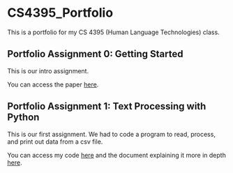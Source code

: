 # CS4395_Portfolio
This is a portfolio for my CS 4395 (Human Language Technologies) class.

## Portfolio Assignment 0: Getting Started
This is our intro assignment. 

You can access the paper [here](https://github.com/aaryapatil01/CS4395_Portfolio/blob/main/Overview_of_NLP_Aarya_Patil.pdf).

## Portfolio Assignment 1: Text Processing with Python
This is our first assignment. We had to code a program to read, process, and print out data from a csv file.

You can access my code [here](https://github.com/aaryapatil01/CS4395_Portfolio/blob/main/main.py) and the document explaining it more in depth [here](https://github.com/aaryapatil01/CS4395_Portfolio/blob/main/Assignment_1_Text_Processing_Explanation.pdf).
